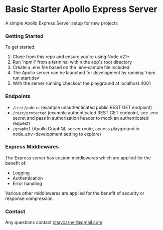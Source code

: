 # Basic Starter Apollo Express Server

A simple Apollo Express Server setup for new projects

### Getting Started

To get started:

1. Clone from this repo and ensure you're using Node v21+
2. Run 'npm i' from a terminal within the app's root directory
3. Create a .env file based on the .env-sample file included
4. The Apollo server can be launched for development by running 'npm run start:dev'
5. With the server running checkout the playground at localhost:4001

### Endpoints

- `/rest/public` (example unauthenticated public REST GET endpoint)
- `/rest/protected` (example authenticated REST GET endpoint, see .env secret and pass in authorization header to mock an authenticated request)
- `/graphql` (Apollo GraphQL server route, access playground in node_env=development setting to explore)

### Express Middlewares

The Express server has custom middlewares which are applied for the benefit of:

- Logging
- Authentication
- Error handling

Various other middlewares are applied for the benefit of security or response compression.

### Contact

Any questions contact chaycarnell@gmail.com
